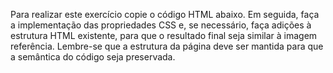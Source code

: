 Para realizar este exercício copie o código HTML abaixo. Em seguida, faça a implementação das propriedades CSS e, se necessário, faça adições à estrutura HTML existente, para que o resultado final seja similar à imagem referência.
Lembre-se que a estrutura da página deve ser mantida para que a semântica do código seja preservada.
